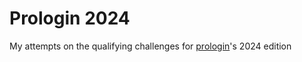 # Prologin 2024
My attempts on the qualifying challenges for [prologin](https://prologin.org/)'s 2024 edition

